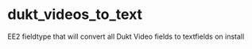 # dukt_videos_to_text
EE2 fieldtype that will convert all Dukt Video fields to textfields on install
